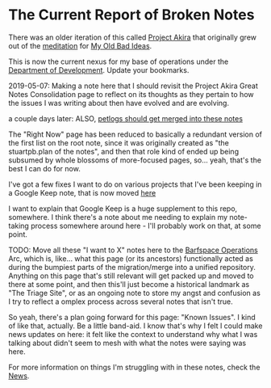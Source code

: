 # The Current Report of Broken Notes

There was an older iteration of this called [Project Akira][] that originally grew out of the [meditation][Meditations] for [My Old Bad Ideas][].

This is now the current nexus for my base of operations under the [Department of Development][DoD]. Update your bookmarks.

[DoD]: eb1e81f8-5939-4f85-9930-418044018a75.md
[My Old Bad Ideas]: f3f3d6ba-6342-415a-9f3b-ab4f1d75a692.md
[Project Akira]: dadfc5e5-cfb6-4f7d-88c0-bcd64b91feac.md
[Meditations]: 8f2359ae-186f-4878-b5e5-33f3c177e6fc.md

2019-05-07: Making a note here that I should revisit the Project Akira Great Notes Consolidation page to reflect on its thoughts as they pertain to how the issues I was writing about then have evolved and are evolving.

a couple days later: ALSO, [petlogs should get merged into these notes][petloggins]

[petloggins]: 7d504fda-8d04-4ac9-9332-319dd52b1930.md

The "Right Now" page has been reduced to basically a redundant version of the first list on the root note, since it was originally created as "the stuartpb.plan of the notes", and then that role kind of ended up being subsumed by whole blossoms of more-focused pages, so... yeah, that's the best I can do for now.

I've got a few fixes I want to do on various projects that I've been keeping in a Google Keep note, that is now moved [here][deprechaun]

[deprechaun]: 2e874825-eb8d-4b42-9c31-dfcf4f30a799.md

I want to explain that Google Keep is a huge supplement to this repo, somewhere. I think there's a note about me needing to explain my note-taking process somewhere around here - I'll probably work on that, at some point.

TODO: Move all these "I want to X" notes here to the [Barfspace Operations][] Arc, which is, like... what this page (or its ancestors) functionally acted as during the bumpiest parts of the migration/merge into a unified repository. Anything on this page that's still relevant will get packed up and moved to there at some point, and then this'll just become a historical landmark as "The Triage Site", or as an ongoing note to store my angst and confusion as I try to reflect a omplex process across several notes that isn't true.

So yeah, there's a plan going forward for this page: "Known Issues". I kind of like that, actually. Be a little band-aid. I know that's why I felt I could make news updates on here: it felt like the context to understand why what I was talking about didn't seem to mesh with what the notes were saying was here.

[Barfspace Operations]: a3f1fbb2-28c2-43b2-950d-6d5b7af7cd64.md

For more information on things I'm struggling with in these notes, check the [News][].

[News]: afcfaa78-ef7e-429e-a2ea-0b5c7abaf7b7.md
